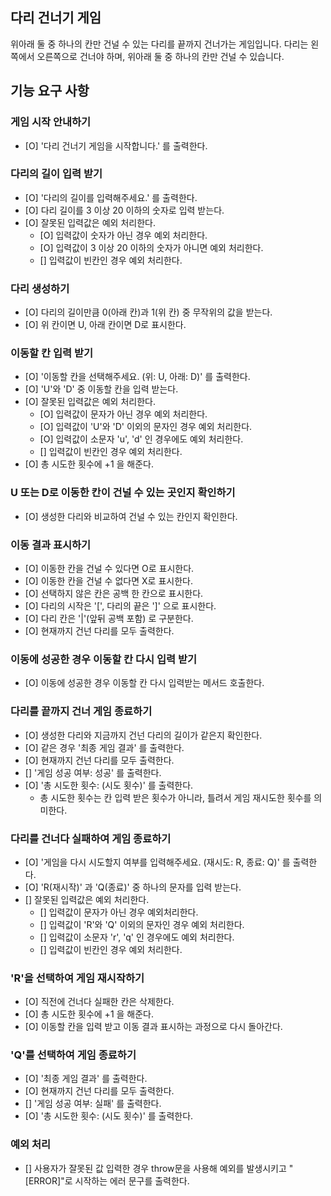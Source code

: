## 다리 건너기 게임

위아래 둘 중 하나의 칸만 건널 수 있는 다리를 끝까지 건너가는 게임입니다.
다리는 왼쪽에서 오른쪽으로 건너야 하며, 위아래 둘 중 하나의 칸만 건널 수 있습니다.

## 기능 요구 사항

### 게임 시작 안내하기

- [O] '다리 건너기 게임을 시작합니다.' 를 출력한다.

### 다리의 길이 입력 받기

- [O] '다리의 길이를 입력해주세요.' 를 출력한다.
- [O] 다리 길이를 3 이상 20 이하의 숫자로 입력 받는다.
- [O] 잘못된 입력값은 예외 처리한다.
  - [O] 입력값이 숫자가 아닌 경우 예외 처리한다.
  - [O] 입력값이 3 이상 20 이하의 숫자가 아니면 예외 처리한다.
  - [] 입력값이 빈칸인 경우 예외 처리한다.

### 다리 생성하기

- [O] 다리의 길이만큼 0(아래 칸)과 1(위 칸) 중 무작위의 값을 받는다.
- [O] 위 칸이면 U, 아래 칸이면 D로 표시한다.

### 이동할 칸 입력 받기

- [O] '이동할 칸을 선택해주세요. (위: U, 아래: D)' 를 출력한다.
- [O] 'U'와 'D' 중 이동할 칸을 입력 받는다.
- [O] 잘못된 입력값은 예외 처리한다.
  - [O] 입력값이 문자가 아닌 경우 예외 처리한다.
  - [O] 입력값이 'U'와 'D' 이외의 문자인 경우 예외 처리한다.
  - [O] 입력값이 소문자 'u', 'd' 인 경우에도 예외 처리한다.
  - [] 입력값이 빈칸인 경우 예외 처리한다.
- [O] 총 시도한 횟수에 +1 을 해준다.

### U 또는 D로 이동한 칸이 건널 수 있는 곳인지 확인하기

- [O] 생성한 다리와 비교하여 건널 수 있는 칸인지 확인한다.

### 이동 결과 표시하기

- [O] 이동한 칸을 건널 수 있다면 O로 표시한다.
- [O] 이동한 칸을 건널 수 없다면 X로 표시한다.
- [O] 선택하지 않은 칸은 공백 한 칸으로 표시한다.
- [O] 다리의 시작은 '[', 다리의 끝은 ']' 으로 표시한다.
- [O] 다리 칸은 '|'(앞뒤 공백 포함) 로 구분한다.
- [O] 현재까지 건넌 다리를 모두 출력한다.

### 이동에 성공한 경우 이동할 칸 다시 입력 받기

- [O] 이동에 성공한 경우 이동할 칸 다시 입력받는 메서드 호출한다.

### 다리를 끝까지 건너 게임 종료하기

- [O] 생성한 다리와 지금까지 건넌 다리의 길이가 같은지 확인한다.
- [O] 같은 경우 '최종 게임 결과' 를 출력한다.
- [O] 현재까지 건넌 다리를 모두 출력한다.
- [] '게임 성공 여부: 성공' 를 출력한다.
- [O] '총 시도한 횟수: (시도 횟수)' 를 출력한다.
  - 총 시도한 횟수는 칸 입력 받은 횟수가 아니라, 틀려서 게임 재시도한 횟수를 의미한다.

### 다리를 건너다 실패하여 게임 종료하기

- [O] '게임을 다시 시도할지 여부를 입력해주세요. (재시도: R, 종료: Q)' 를 출력한다.
- [O] 'R(재시작)' 과 'Q(종료)' 중 하나의 문자를 입력 받는다.
- [] 잘못된 입력값은 예외 처리한다.
  - [] 입력값이 문자가 아닌 경우 예외처리한다.
  - [] 입력값이 'R'와 'Q' 이외의 문자인 경우 예외 처리한다.
  - [] 입력값이 소문자 'r', 'q' 인 경우에도 예외 처리한다.
  - [] 입력값이 빈칸인 경우 예외 처리한다.

### 'R'을 선택하여 게임 재시작하기

- [O] 직전에 건너다 실패한 칸은 삭제한다.
- [O] 총 시도한 횟수에 +1 을 해준다.
- [O] 이동할 칸을 입력 받고 이동 결과 표시하는 과정으로 다시 돌아간다.

### 'Q'를 선택하여 게임 종료하기

- [O] '최종 게임 결과' 를 출력한다.
- [O] 현재까지 건넌 다리를 모두 출력한다.
- [] '게임 성공 여부: 실패' 를 출력한다.
- [O] '총 시도한 횟수: (시도 횟수)' 를 출력한다.

### 예외 처리

- [] 사용자가 잘못된 값 입력한 경우 throw문을 사용해 예외를 발생시키고 "[ERROR]"로 시작하는 에러 문구를 출력한다.
